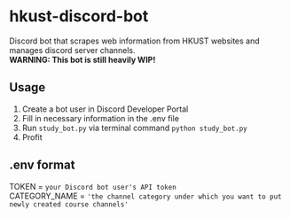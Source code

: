# hkust-discord-bot
Discord bot that scrapes web information from HKUST websites and manages discord server channels.  
**WARNING: This bot is still heavily WIP!**

## Usage
1. Create a bot user in Discord Developer Portal
2. Fill in necessary information in the .env file
3. Run `study_bot.py` via terminal command `python study_bot.py`
4. Profit

## .env format
TOKEN = `your Discord bot user's API token` \
CATEGORY_NAME = `'the channel category under which you want to put newly created course channels'`
